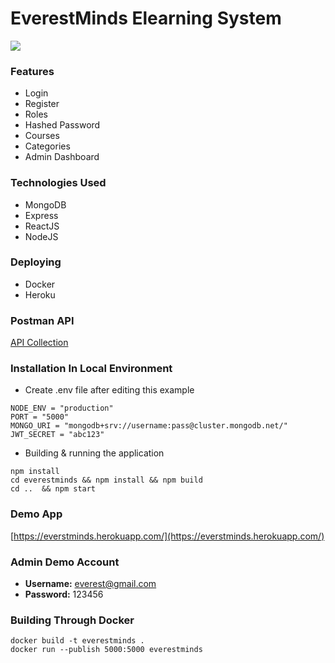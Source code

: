 # EverestMinds Elearning System

![](https://media-exp1.licdn.com/dms/image/C4E0BAQEK-HHLHPTVmA/company-logo_200_200/0/1519898879396?e=1669852800&v=beta&t=D8J-KGyprdoibs7Nov1lQ_BNqvEAwlQJRpbvLezetmE)

### Features

- Login
- Register
- Roles
- Hashed Password
- Courses 
- Categories
- Admin Dashboard

### Technologies Used
- MongoDB
- Express
- ReactJS
- NodeJS

### Deploying
- Docker
- Heroku


### Postman API
[API Collection](https://documenter.getpostman.com/view/10930876/VUxKSUAv)


### Installation In Local Environment
- Create .env file after editing this example
```
NODE_ENV = "production"
PORT = "5000"
MONGO_URI = "mongodb+srv://username:pass@cluster.mongodb.net/"
JWT_SECRET = "abc123"
```

- Building & running the application 

```
npm install
cd everestminds && npm install && npm build
cd ..  && npm start
```

### Demo App
[https://everstminds.herokuapp.com/](https://everstminds.herokuapp.com/)

### Admin Demo Account
- **Username:** everest@gmail.com
- **Password:** 123456


### Building Through Docker
```
docker build -t everestminds .
docker run --publish 5000:5000 everestminds
```
